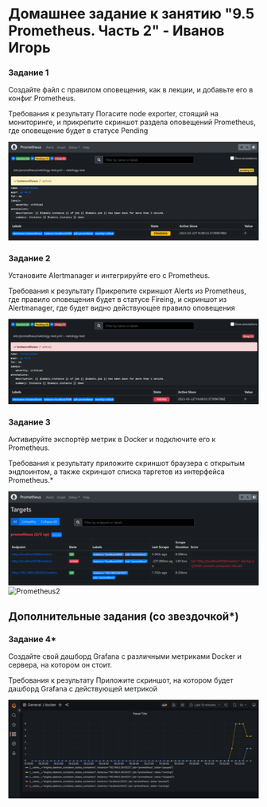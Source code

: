 # Домашнее задание к занятию "9.5 Prometheus. Часть 2" - Иванов Игорь


### Задание 1

Создайте файл с правилом оповещения, как в лекции, и добавьте его в конфиг Prometheus.

Требования к результату
 Погасите node exporter, стоящий на мониторинге, и прикрепите скриншот раздела оповещений Prometheus, где оповещение будет в статусе Pending

![Prometheus2](https://github.com/gaming4funNel/srlb-homework-9-05/blob/master/img/pending_node_exporter.png)


### Задание 2

Установите Alertmanager и интегрируйте его с Prometheus.

Требования к результату
 Прикрепите скриншот Alerts из Prometheus, где правило оповещения будет в статусе Fireing, и скриншот из Alertmanager, где будет видно действующее правило оповещения

![Prometheus2](https://github.com/gaming4funNel/srlb-homework-9-05/blob/master/img/firing_node_exporter.png)


### Задание 3

Активируйте экспортёр метрик в Docker и подключите его к Prometheus.

Требования к результату
 приложите скриншот браузера с открытым эндпоинтом, а также скриншот списка таргетов из интерфейса Prometheus.*

![Prometheus2](https://github.com/gaming4funNel/srlb-homework-9-05/blob/master/img/tragets.png)
![Prometheus2](https://github.com/gaming4funNel/srlb-homework-9-05/blob/master/img/traget.png)

## Дополнительные задания (со звездочкой*)

### Задание 4*

Создайте свой дашборд Grafana с различными метриками Docker и сервера, на котором он стоит.

Требования к результату
 Приложите скриншот, на котором будет дашборд Grafana с действующей метрикой

![Prometheus2](https://github.com/gaming4funNel/srlb-homework-9-05/blob/master/img/docker_dashboard.png)

